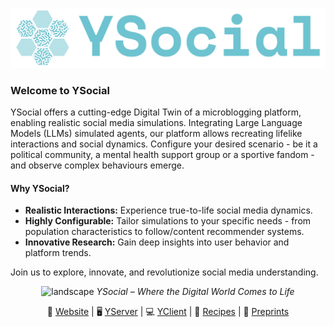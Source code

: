 ![img_1.png](Ysocial.png)

### Welcome to YSocial

YSocial offers a cutting-edge Digital Twin of a microblogging platform, enabling realistic social media simulations. 
Integrating Large Language Models (LLMs) simulated agents, our platform allows recreating lifelike interactions and social dynamics.
Configure your desired scenario - be it a political community, a mental health support group or a sportive fandom  - and observe complex behaviours emerge.

#### Why YSocial?
- **Realistic Interactions:** Experience true-to-life social media dynamics.
- **Highly Configurable:** Tailor simulations to your specific needs - from population characteristics to follow/content recommender systems.
- **Innovative Research:** Gain deep insights into user behavior and platform trends.

Join us to explore, innovate, and revolutionize social media understanding.

<div align="center">

![landscape](landscape.png)
*YSocial – Where the Digital World Comes to Life*

</div>



<div align="center">

 🤖 [Website](http://YSocialTwin.github.io) | 🖥️ [YServer](https://github.com/YSocialTwin/YServer) | 💻 [YClient](https://github.com/YSocialTwin/YClient) | 📙 [Recipes](https://github.com/YSocialTwin/Scenario_recipes) | 📕 [Preprints](#)
 
</div>
